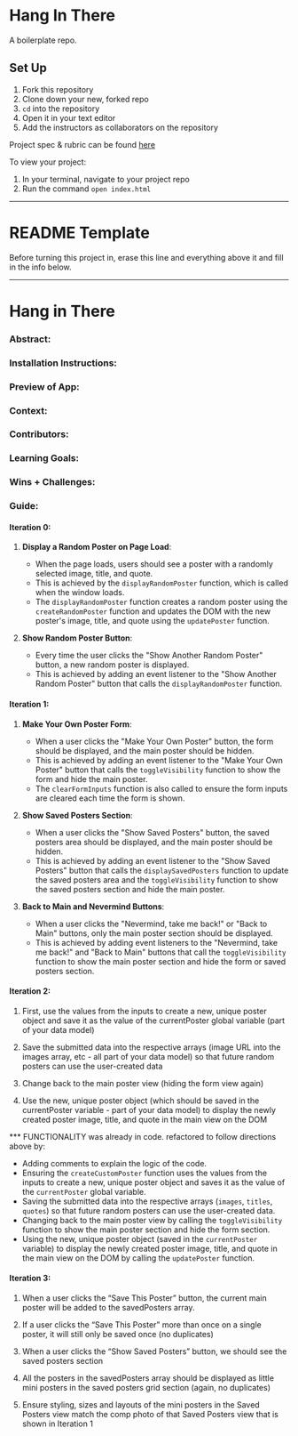 # Hang In There

A boilerplate repo. 

## Set Up

1. Fork this repository
2. Clone down your new, forked repo
3. `cd` into the repository
4. Open it in your text editor
5. Add the instructors as collaborators on the repository

Project spec & rubric can be found [here](https://curriculum.turing.edu/module2/projects/hang_in_there/)

To view your project:

1. In your terminal, navigate to your project repo
2. Run the command `open index.html`
  
______________________________________________________  
# README Template  
Before turning this project in, erase this line and everything above it and fill in the info below.  
______________________________________________________  

# Hang in There  

### Abstract:
[//]: <> (Briefly describe what you built and its features. What problem is the app solving? How does this application solve that problem?)

### Installation Instructions:
[//]: <> (What steps does a person have to take to get your app cloned down and running?)

### Preview of App:
[//]: <> (Provide ONE gif or screenshot of your application - choose the "coolest" piece of functionality to show off. gifs preferred!)

### Context:
[//]: <> (Give some context for the project here. How long did you have to work on it? How far into the Turing program are you?)

### Contributors:
[//]: <> (Who worked on this application? Link to your GitHub. Consider also providing LinkedIn link)

### Learning Goals:
[//]: <> (What were the learning goals of this project? What tech did you work with?)

### Wins + Challenges:
[//]: <> (What are 2-3 wins you have from this project? What were some challenges you faced - and how did you get over them?)

### Guide:

#### Iteration 0:
1. **Display a Random Poster on Page Load**:
   - When the page loads, users should see a poster with a randomly selected image, title, and quote.
   - This is achieved by the `displayRandomPoster` function, which is called when the window loads.
   - The `displayRandomPoster` function creates a random poster using the `createRandomPoster` function and updates the DOM with the new poster's image, title, and quote using the `updatePoster` function.

2. **Show Random Poster Button**:
   - Every time the user clicks the "Show Another Random Poster" button, a new random poster is displayed.
   - This is achieved by adding an event listener to the "Show Another Random Poster" button that calls the `displayRandomPoster` function.

#### Iteration 1:
1. **Make Your Own Poster Form**:
   - When a user clicks the "Make Your Own Poster" button, the form should be displayed, and the main poster should be hidden.
   - This is achieved by adding an event listener to the "Make Your Own Poster" button that calls the `toggleVisibility` function to show the form and hide the main poster.
   - The `clearFormInputs` function is also called to ensure the form inputs are cleared each time the form is shown.

2. **Show Saved Posters Section**:
   - When a user clicks the "Show Saved Posters" button, the saved posters area should be displayed, and the main poster should be hidden.
   - This is achieved by adding an event listener to the "Show Saved Posters" button that calls the `displaySavedPosters` function to update the saved posters area and the `toggleVisibility` function to show the saved posters section and hide the main poster.

3. **Back to Main and Nevermind Buttons**:
   - When a user clicks the "Nevermind, take me back!" or "Back to Main" buttons, only the main poster section should be displayed.
   - This is achieved by adding event listeners to the "Nevermind, take me back!" and "Back to Main" buttons that call the `toggleVisibility` function to show the main poster section and hide the form or saved posters section.

#### Iteration 2:

1. First, use the values from the inputs to create a new, unique poster object and save it as the value of the currentPoster global variable (part of your data model)

2. Save the submitted data into the respective arrays (image URL into the images array, etc - all part of your data model) so that future random posters can use the user-created data

3. Change back to the main poster view (hiding the form view again)

4. Use the new, unique poster object (which should be saved in the currentPoster variable - part of your data model) to display the newly created poster image, title, and quote in the main view on the DOM


*** FUNCTIONALITY was already in code. refactored to follow directions above by:
- Adding comments to explain the logic of the code.
- Ensuring the `createCustomPoster` function uses the values from the inputs to create a new, unique poster object and saves it as the value of the `currentPoster` global variable.
- Saving the submitted data into the respective arrays (`images`, `titles`, `quotes`) so that future random posters can use the user-created data.
- Changing back to the main poster view by calling the `toggleVisibility` function to show the main poster section and hide the form section.
- Using the new, unique poster object (saved in the `currentPoster` variable) to display the newly created poster image, title, and quote in the main view on the DOM by calling the `updatePoster` function.

#### Iteration 3:

1. When a user clicks the “Save This Poster” button, the current main poster will be added to the savedPosters array.

2. If a user clicks the “Save This Poster” more than once on a single poster, it will still only be saved once (no duplicates)

3. When a user clicks the “Show Saved Posters” button, we should see the saved posters section
4. All the posters in the savedPosters array should be displayed as little mini posters in the saved posters grid section (again, no duplicates)

5. Ensure styling, sizes and layouts of the mini posters in the Saved Posters view match the comp photo of that Saved Posters view that is shown in Iteration 1